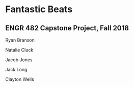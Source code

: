 # Fantastic Beats
## ENGR 482 Capstone Project, Fall 2018

Ryan Branson

Natalie Cluck

Jacob Jones

Jack Long

Clayton Wells
